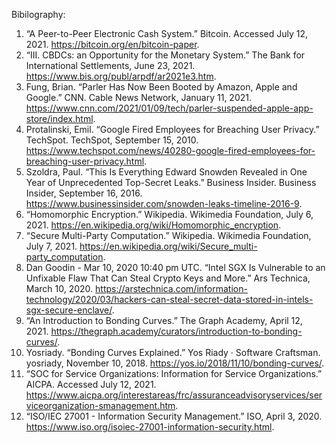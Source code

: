 Bibilography:


1. “A Peer-to-Peer Electronic Cash System.” Bitcoin. Accessed July 12, 2021. https://bitcoin.org/en/bitcoin-paper.
2. “III. CBDCs: an Opportunity for the Monetary System.” The Bank for International Settlements, June 23, 2021. https://www.bis.org/publ/arpdf/ar2021e3.htm.
3. Fung, Brian. “Parler Has Now Been Booted by Amazon, Apple and Google.” CNN. Cable News Network, January 11, 2021. https://www.cnn.com/2021/01/09/tech/parler-suspended-apple-app-store/index.html.
4. Protalinski, Emil. “Google Fired Employees for Breaching User Privacy.” TechSpot. TechSpot, September 15, 2010. https://www.techspot.com/news/40280-google-fired-employees-for-breaching-user-privacy.html.
5. Szoldra, Paul. “This Is Everything Edward Snowden Revealed in One Year of Unprecedented Top-Secret Leaks.” Business Insider. Business Insider, September 16, 2016. https://www.businessinsider.com/snowden-leaks-timeline-2016-9.
6. “Homomorphic Encryption.” Wikipedia. Wikimedia Foundation, July 6, 2021. https://en.wikipedia.org/wiki/Homomorphic_encryption.
7. “Secure Multi-Party Computation.” Wikipedia. Wikimedia Foundation, July 7, 2021. https://en.wikipedia.org/wiki/Secure_multi-party_computation.
8. Dan Goodin - Mar 10, 2020 10:40 pm UTC. “Intel SGX Is Vulnerable to an Unfixable Flaw That Can Steal Crypto Keys and More.” Ars Technica, March 10, 2020. https://arstechnica.com/information-technology/2020/03/hackers-can-steal-secret-data-stored-in-intels-sgx-secure-enclave/.
9. “An Introduction to Bonding Curves.” The Graph Academy, April 12, 2021. https://thegraph.academy/curators/introduction-to-bonding-curves/.
10. Yosriady. “Bonding Curves Explained.” Yos Riady · Software Craftsman. yosriady, November 10, 2018. https://yos.io/2018/11/10/bonding-curves/.
11. “SOC for Service Organizations: Information for Service Organizations.” AICPA. Accessed July 12, 2021. https://www.aicpa.org/interestareas/frc/assuranceadvisoryservices/serviceorganization-smanagement.htm.
12. “ISO/IEC 27001 - Information Security Management.” ISO, April 3, 2020. https://www.iso.org/isoiec-27001-information-security.html.